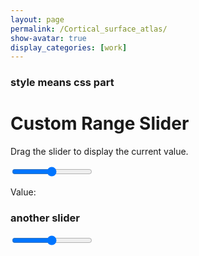 ```yaml
---
layout: page
permalink: /Cortical_surface_atlas/
show-avatar: true
display_categories: [work]
---
```


### style means css part
<html>
<head>
<meta name="viewport" content="width=device-width, initial-scale=1">
<style>
.slidecontainer {
  width: 100%;
}

.slider {
  -webkit-appearance: none;
  width: 100%;
  height: 25px;
  background: #d3d3d3;
  outline: none;
  opacity: 0.7;
  -webkit-transition: .2s;
  transition: opacity .2s;
}

.slider:hover {
  opacity: 1;
}

.slider::-webkit-slider-thumb {
  -webkit-appearance: none;
  appearance: none;
  width: 25px;
  height: 25px;
  background: #04AA6D;
  cursor: pointer;
}

.slider::-moz-range-thumb {
  width: 25px;
  height: 25px;
  background: #04AA6D;
  cursor: pointer;
}



section {
  text-align: center;
}
figure {
  margin: 0;
}
h2 {
  position: absolute;
  color: white;
  font-size: 5em;
  font-family: sans-serif;
/*   bottom: 0; */
/*   right: 40%; */
}

section > figure {
  position: absolute;
  height: 90vh;
  display: flex;
  width: 100vw;
  justify-content: center;
}

section > figure > img {
  height: inherit;
}

section > figure {
  opacity: 0;
  transition: opacity 0.5s;
}

input {
  width: 20vw;
}
</style>
</head>
<body>

<h1>Custom Range Slider</h1>
<p>Drag the slider to display the current value.</p>

<div class="slidecontainer">
  <input type="range" min="1" max="100" value="50" class="slider" id="myRange">
  <p>Value: <span id="demo"></span></p>
</div>

<script>
var slider = document.getElementById("myRange");
var output = document.getElementById("demo");
output.innerHTML = slider.value;

slider.oninput = function() {
  output.innerHTML = this.value;
}
</script>

</body>

### another slider

<section class="timemachine">
<form action="">
 <input type="range" min="1" max="100" value="50" class="slider" id="myRange">
</form>
</section>

<script>
var images;
function jsonFlickrApi(data) {
  console.log(data);
  images = data.photos.photo.map(function(photo){return photo.url_z});
  image_elements = images.map(function(mg, i) {
    var img = document.createElement('img');
    img.src = mg;
    var numb = document.createElement('h2');
    numb.textContent = i+1;
    var fig = document.createElement('figure');
    fig.appendChild(img);
    fig.appendChild(numb);
    document.querySelector('section').appendChild(fig); 
    return fig;
  });
   var slider = document.querySelector('input');
  slider.min = 0;
  slider.max = slider.value = images.length - 1;
  image_elements[slider.max].style.opacity = 1;
  // slider.step = 0.01;
  slider.addEventListener('input', function(e) {
  // console.log(Math.floor(e.target.value));
    image_elements.forEach(function(e){e.style.opacity=0;
                                       // e.style.zIndex=-100;
                                      });
    image_elements[Math.floor(e.target.value)].style.opacity = 1;
    // image_elements[Math.floor(e.target.value)].style.zIndex=100;
}); 
}
 
</script>

<script src="https://api.flickr.com/services/rest/?method=flickr.people.getPublicPhotos&api_key=603db98e0031fb25a3e3a6fc44502683&user_id=25053835@N03&per_page=50&format=json&extras=description,license,date_upload,date_taken,owner_name,icon_server,original_format,last_update,geo,tags,machine_tags,o_dims,views,media,path_alias,url_sq,url_t,url_s,url_q,url_m,url_n,url_z,url_c,url_l,url_o">
</script>
</html>

